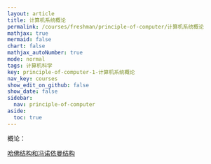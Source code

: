 ```yaml
---
layout: article
title: 计算机系统概论
permalink: /courses/freshman/principle-of-computer/计算机系统概论
mathjax: true
mermaid: false
chart: false
mathjax_autoNumber: true
mode: normal
tags: 计算机科学
key: principle-of-computer-1-计算机系统概论
nav_key: courses
show_edit_on_github: false
show_date: false
sidebar:
  nav: principle-of-computer
aside:
  toc: true
---
```


<!--more-->

概论：

[哈佛结构和冯诺依曼结构](https://zhuanlan.zhihu.com/p/85847486)